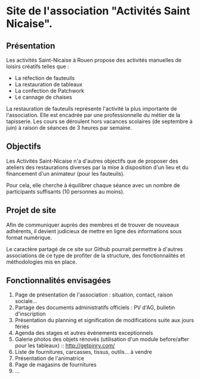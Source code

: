 # Site de l'association "Activités Saint Nicaise".

## Présentation

Les activités Saint-Nicaise à Rouen propose des activités manuelles de loisirs créatifs telles que :
* La réfection de fauteuils
* La restauration de tableaux
* La confection de Patchwork
* Le cannage de chaises
	
La restauration de fauteuils représente l'activité la plus importante de l'association. Elle est encadrée par une professionnelle du métier de la tapisserie.
Les cours se déroulent hors vacances scolaires (de septembre à juin) à raison de séances de 3 heures par semaine.

## Objectifs

Les Activités Saint-Nicaise n'a d'autres objectifs que de proposer des ateliers des restaurations diverses par la mise à disposition d'un lieu et du financement d'un animateur (pour les fauteuils).

Pour cela, elle cherche à équilibrer chaque séance avec un nombre de participants suffisants (10 personnes au moins).

## Projet de site

Afin de communiquer auprès des membres et de trouver de nouveaux adhérents, il devient judicieux de mettre en ligne des informations sous format numérique.

Le caractère partagé de ce site sur Github pourrait permettre à d'autres associations de ce type de profiter de la structure, des fonctionnalités et méthodologies mis en place.

## Fonctionnalités envisagées

1. Page de présentation de l'association : situation, contact, raison sociale…
2. Partage des documents administratifs officiels : PV d'AG, bulletin d'inscription
3. Présentation du planning et signification de modifications suite aux jours fériés
4. Agenda des stages et autres événements exceptionnels
5. Galerie photos des objets rénovés (utilisation d'un module before/after pour les tableaux) :: http://getpinry.com/
6. Liste de fournitures, carcasses, tissus, outils… à vendre
7. Présentation de l'animatrice
8. Page de magasins de fournitures 
9. …

